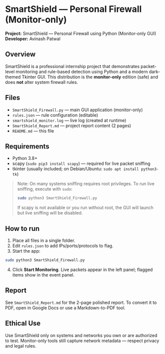 # SmartShield — Personal Firewall (Monitor-only)

**Project:** SmartShield — Personal Firewall using Python (Monitor-only GUI)
**Developer:** Avinash Patwal

## Overview
SmartShield is a professional internship project that demonstrates packet-level monitoring and rule-based detection using Python and a modern dark-themed Tkinter GUI. This distribution is the **monitor-only** edition (safe) and does **not** alter system firewall rules.

## Files
- `SmartShield_Firewall.py` — main GUI application (monitor-only)
- `rules.json` — rule configuration (editable)
- `smartshield_monitor.log` — live log (created at runtime)
- `SmartShield_Report.md` — project report content (2 pages)
- `README.md` — this file

## Requirements
- Python 3.8+
- scapy (`sudo pip3 install scapy`) — required for live packet sniffing
- tkinter (usually included; on Debian/Ubuntu: `sudo apt install python3-tk`)

> Note: On many systems sniffing requires root privileges. To run live sniffing, execute with `sudo`:
> ```bash
> sudo python3 SmartShield_Firewall.py
> ```
> If scapy is not available or you run without root, the GUI will launch but live sniffing will be disabled.

## How to run
1. Place all files in a single folder.
2. Edit `rules.json` to add IPs/ports/protocols to flag.
3. Start the app:
```bash
sudo python3 SmartShield_Firewall.py
```
4. Click **Start Monitoring**. Live packets appear in the left panel; flagged items show in the event panel.

## Report
See `SmartShield_Report.md` for the 2-page polished report. To convert it to PDF, open in Google Docs or use a Markdown-to-PDF tool.

## Ethical Use
Use SmartShield only on systems and networks you own or are authorized to test. Monitor-only tools still capture network metadata — respect privacy and legal rules.
